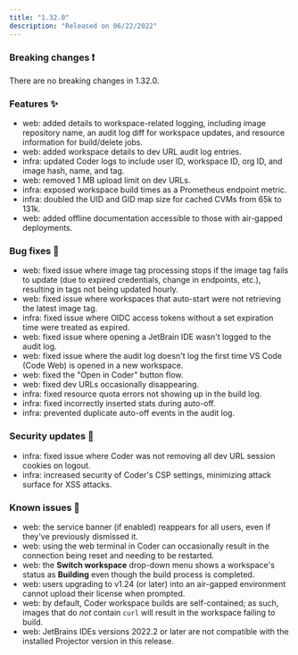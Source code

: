 ```yaml
---
title: "1.32.0"
description: "Released on 06/22/2022"
---
```


### Breaking changes ❗

There are no breaking changes in 1.32.0.

### Features ✨

- web: added details to workspace-related logging, including image repository
  name, an audit log diff for workspace updates, and resource information for
  build/delete jobs.
- web: added workspace details to dev URL audit log entries.
- infra: updated Coder logs to include user ID, workspace ID, org ID, and image
  hash, name, and tag.
- web: removed 1 MB upload limit on dev URLs.
- infra: exposed workspace build times as a Prometheus endpoint metric.
- infra: doubled the UID and GID map size for cached CVMs from 65k to 131k.
- web: added offline documentation accessible to those with air-gapped deployments.

### Bug fixes 🐛

- web: fixed issue where image tag processing stops if the image tag fails to
  update (due to expired credentials, change in endpoints, etc.), resulting in
  tags not being updated hourly.
- web: fixed issue where workspaces that auto-start were not retrieving the
  latest image tag.
- infra: fixed issue where OIDC access tokens without a set expiration time were
  treated as expired.
- web: fixed issue where opening a JetBrain IDE wasn't logged to the audit log.
- web: fixed issue where the audit log doesn't log the first time VS Code (Code
  Web) is opened in a new workspace.
- web: fixed the "Open in Coder" button flow.
- web: fixed dev URLs occasionally disappearing.
- infra: fixed resource quota errors not showing up in the build log.
- infra: fixed incorrectly inserted stats during auto-off.
- infra: prevented duplicate auto-off events in the audit log.

### Security updates 🔐

- infra: fixed issue where Coder was not removing all dev URL session cookies on
  logout.
- infra: increased security of Coder's CSP settings, minimizing attack surface
  for XSS attacks.

### Known issues 🔧

- web: the service banner (if enabled) reappears for all users, even if they've
  previously dismissed it.
- web: using the web terminal in Coder can occasionally result in the connection
  being reset and needing to be restarted.
- web: the **Switch workspace** drop-down menu shows a workspace's status as
  **Building** even though the build process is completed.
- web: users upgrading to v1.24 (or later) into an air-gapped environment cannot
  upload their license when prompted.
- web: by default, Coder workspace builds are self-contained; as such, images
  that do _not_ contain `curl` will result in the workspace failing to build.
- web: JetBrains IDEs versions 2022.2 or later are not compatible with the
  installed Projector version in this release.
